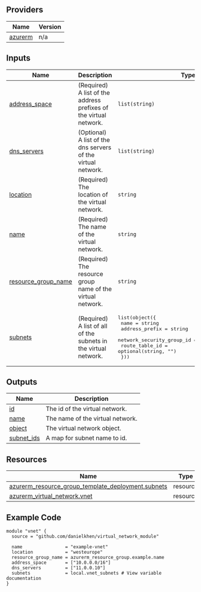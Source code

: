 <!-- BEGIN_TF_DOCS -->

## Providers

| Name | Version |
|------|---------|
| <a name="provider_azurerm"></a> [azurerm](#provider\_azurerm) | n/a |

## Inputs

| Name | Description | Type | Default | Required |
|------|-------------|------|---------|:--------:|
| <a name="input_address_space"></a> [address\_space](#input\_address\_space) | (Required) A list of the address prefixes of the virtual network. | `list(string)` | n/a | yes |
| <a name="input_dns_servers"></a> [dns\_servers](#input\_dns\_servers) | (Optional) A list of the dns servers of the virtual network. | `list(string)` | `[]` | no |
| <a name="input_location"></a> [location](#input\_location) | (Required) The location of the virtual network. | `string` | n/a | yes |
| <a name="input_name"></a> [name](#input\_name) | (Required) The name of the virtual network. | `string` | n/a | yes |
| <a name="input_resource_group_name"></a> [resource\_group\_name](#input\_resource\_group\_name) | (Required) The resource group name of the virtual network. | `string` | n/a | yes |
| <a name="input_subnets"></a> [subnets](#input\_subnets) | (Required) A list of all of the subnets in the virtual network. | <pre>list(object({<br>    name                      = string<br>    address_prefix            = string<br>    network_security_group_id = optional(string, "")<br>    route_table_id            = optional(string, "")<br>  }))</pre> | n/a | yes |

## Outputs

| Name | Description |
|------|-------------|
| <a name="output_id"></a> [id](#output\_id) | The id of the virtual network. |
| <a name="output_name"></a> [name](#output\_name) | The name of the virtual network. |
| <a name="output_object"></a> [object](#output\_object) | The virtual network object. |
| <a name="output_subnet_ids"></a> [subnet\_ids](#output\_subnet\_ids) | A map for subnet name to id. |

## Resources

| Name | Type |
|------|------|
| [azurerm_resource_group_template_deployment.subnets](https://registry.terraform.io/providers/hashicorp/azurerm/latest/docs/resources/resource_group_template_deployment) | resource |
| [azurerm_virtual_network.vnet](https://registry.terraform.io/providers/hashicorp/azurerm/latest/docs/resources/virtual_network) | resource |

## Example Code

```hcl
module "vnet" {
  source = "github.com/danielkhen/virtual_network_module"

  name                = "example-vnet"
  location            = "westeurope"
  resource_group_name = azurerm_resource_group.example.name
  address_space       = ["10.0.0.0/16"]
  dns_servers         = ["11.0.0.10"]
  subnets             = local.vnet_subnets # View variable documentation
}
```
<!-- END_TF_DOCS -->